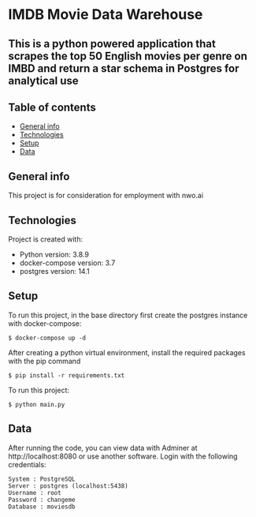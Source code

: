 IMDB Movie Data Warehouse
============
This is a python powered application that scrapes the top 50 English movies per genre on IMBD and return a star schema in Postgres for analytical use
---

## Table of contents
* [General info](#general-info)
* [Technologies](#technologies)
* [Setup](#setup)
* [Data](#data)

## General info
This project is for consideration for employment with nwo.ai
	
## Technologies
Project is created with:
* Python version: 3.8.9
* docker-compose version: 3.7
* postgres version: 14.1
	
## Setup
To run this project, in the base directory first create the postgres instance with docker-compose:

```
$ docker-compose up -d
```

After creating a python virtual environment, install the required packages with the pip command

```
$ pip install -r requirements.txt
```


To run this project:

```
$ python main.py
```

## Data

After running the code, you can view data with Adminer at http://localhost:8080 or use another software. Login with the following credentials:
```
System : PostgreSQL
Server : postgres (localhost:5438)
Username : root
Password : changeme
Database : moviesdb
```
